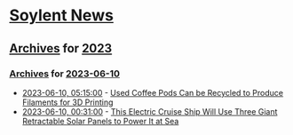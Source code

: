 # [Soylent News](../../../README.md)

## [Archives](../../index.md) for [2023](../index.md)

### [Archives](../../index.md) for [2023-06-10](index.md)

* [2023-06-10, 05:15:00](https://soylentnews.org/article.pl?sid=23/06/09/0552214&from=rss) - [Used Coffee Pods Can be Recycled to Produce Filaments for 3D Printing](https://soylentnews.org/article.pl?sid=23/06/09/0552214&from=rss)
* [2023-06-10, 00:31:00](https://soylentnews.org/article.pl?sid=23/06/09/0117256&from=rss) - [This Electric Cruise Ship Will Use Three Giant Retractable Solar Panels to Power It at Sea](https://soylentnews.org/article.pl?sid=23/06/09/0117256&from=rss)
